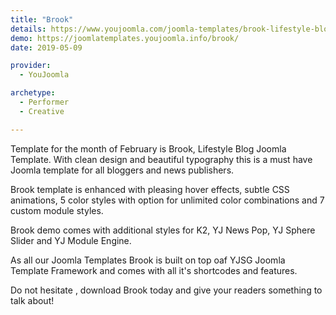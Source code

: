 ```yaml
---
title: "Brook"
details: https://www.youjoomla.com/joomla-templates/brook-lifestyle-blog-joomla-template.html
demo: https://joomlatemplates.youjoomla.info/brook/
date: 2019-05-09

provider:
  - YouJoomla

archetype:
  - Performer
  - Creative

--- 
```


Template for the month of February is Brook, Lifestyle Blog Joomla Template.
With clean design and beautiful typography this is a must have Joomla template for all bloggers and news publishers.

Brook template is enhanced with pleasing hover effects, subtle CSS animations, 5 color styles with option for unlimited color combinations and 7 custom module styles.

Brook demo comes with additional styles for K2, YJ News Pop, YJ Sphere Slider and YJ Module Engine.

As all our Joomla Templates Brook is built on top oaf YJSG Joomla Template Framework and comes with all it's shortcodes and features.

Do not hesitate , download Brook today and give your readers something to talk about!
